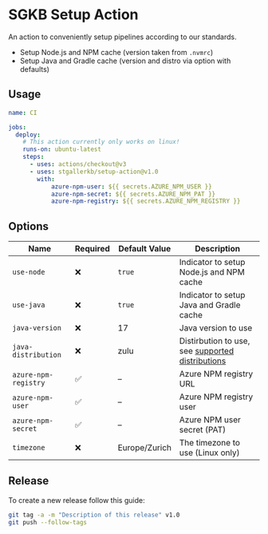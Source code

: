 # SGKB Setup Action

An action to conveniently setup pipelines according to our standards.
* Setup Node.js and NPM cache (version taken from `.nvmrc`)
* Setup Java and Gradle cache (version and distro via option with defaults)

## Usage

```yaml
name: CI

jobs:
  deploy:
    # This action currently only works on linux!
    runs-on: ubuntu-latest
    steps:
      - uses: actions/checkout@v3
      - uses: stgallerkb/setup-action@v1.0
        with:
            azure-npm-user: ${{ secrets.AZURE_NPM_USER }}
            azure-npm-secret: ${{ secrets.AZURE_NPM_PAT }}
            azure-npm-registry: ${{ secrets.AZURE_NPM_REGISTRY }}
```

## Options

| Name                 | Required            | Default Value | Description                              |
|----------------------|---------------------|---------------|------------------------------------------|
| `use-node`           | :x:                 | `true`        | Indicator to setup Node.js and NPM cache |
| `use-java`           | :x:                 | `true`        | Indicator to setup Java and Gradle cache |
| `java-version`       | :x:                 | 17            | Java version to use                      |
| `java-distribution`  | :x:                 | zulu          | Distirbution to use, see [supported distributions](https://github.com/actions/setup-java#supported-distributions) |
| `azure-npm-registry` | :white_check_mark:  | –             | Azure NPM registry URL                   |
| `azure-npm-user`     | :white_check_mark:  | –             | Azure NPM registry user                  |
| `azure-npm-secret`   | :white_check_mark:  | –             | Azure NPM user secret (PAT)              |
| `timezone`           | :x:                 | Europe/Zurich | The timezone to use (Linux only)         |

## Release

To create a new release follow this guide:

```sh
git tag -a -m "Description of this release" v1.0
git push --follow-tags
```
